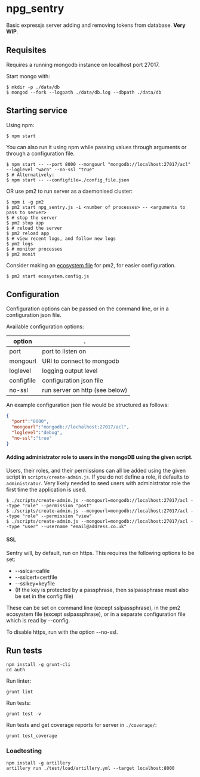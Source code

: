 # npg_sentry

Basic expressjs server adding and removing tokens from database.
**Very WIP**.

## Requisites
Requires a running mongodb instance on localhost port 27017.

Start mongo with:
```
$ mkdir -p ./data/db
$ mongod --fork --logpath ./data/db.log --dbpath ./data/db
```

## Starting service
Using npm:
```
$ npm start
```
You can also run it using npm while passing values through arguments or through a configuration file.
```
$ npm start -- --port 8000 --mongourl "mongodb://localhost:27017/acl" --loglevel "warn" --no-ssl "true"
$ # Alternatively:
$ npm start -- --configfile=./config_file.json
```

OR use pm2 to run server as a daemonised cluster:

```
$ npm i -g pm2
$ pm2 start npg_sentry.js -i <number of processes> -- <arguments to pass to server>
$ # stop the server
$ pm2 stop app
$ # reload the server
$ pm2 reload app
$ # view recent logs, and follow new logs
$ pm2 logs
$ # monitor processes
$ pm2 monit
```

Consider making an [ecosystem file](http://pm2.keymetrics.io/docs/usage/application-declaration/) for pm2, for easier configuration.

```
$ pm2 start ecosystem.config.js
```

## Configuration

Configuration options can be passed on the command line, or in a configuration json file.

Available configuration options:

option       | .
-------------|------------
 port        | port to listen on
 mongourl    | URI to connect to mongodb
 loglevel    | logging output level
 configfile  | configuration json file
 no-ssl      | run server on http (see below)

An example configuration json file would be structured as follows:

```json
{
  "port":"8000",
  "mongourl":"mongodb://lochalhost:27017/acl",
  "loglevel":"debug",
  "no-ssl":"true"
}
```

#### Adding administrator role to users in the mongoDB using the given script.

Users, their roles, and their permissions can all be added using the given script in `scripts/create-admin.js`.
If you do not define a role, it defaults to `administrator`. Very likely needed to seed users with administrator role the first time the application is used.
```
$ ./scripts/create-admin.js --mongourl=mongodb://localhost:27017/acl --type "role" --permission "post"
$ ./scripts/create-admin.js --mongourl=mongodb://localhost:27017/acl --type "role" --permission "view"
$ ./scripts/create-admin.js --mongourl=mongodb://localhost:27017/acl --type "user" --username "email@address.co.uk"
```

#### SSL

Sentry will, by default, run on https. This requires the following options to be set:

- --sslca=cafile
- --sslcert=certfile
- --sslkey=keyfile
- (If the key is protected by a passphrase, then sslpassphrase must also be set in the config file)

These can be set on command line (except sslpassphrase), in the pm2 ecosystem file (except sslpassphrase), or in a separate configuration file which is read by --config.

To disable https, run with the option --no-ssl.

## Run tests

```
npm install -g grunt-cli
cd auth
```

Run linter:
```
grunt lint
```

Run tests:
```
grunt test -v
```

Run tests and get coverage reports for server in `./coverage/`:
```
grunt test_coverage
```

### Loadtesting

```
npm install -g artillery
artillery run ./test/load/artillery.yml --target localhost:8000
```
